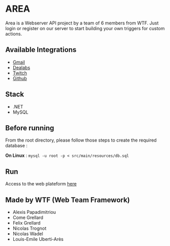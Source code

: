 # AREA 
Area is a Webserver API project by a team of 6 members from WTF. 
Just login or register on our server to start building your own triggers for custom actions.

## Available Integrations
- [Gmail](https://gmail.com)
- [Dealabs](https://dealabs.com)
- [Twitch](https://twitch.tv)
- [Github](https://github.com)

## Stack 
- .NET 
- MySQL 
 
## Before running 
From the root directory, please follow those steps to create the required database : 
 
__On Linux__ : 
```mysql -u root -p < src/main/resources/db.sql```

 
## Run  
Access to the web plateform [here](http://localhost:8080/)
 
## Made by WTF (Web Team Framework)
- Alexis Papadimitriou
- Come Grellard
- Felix Grellard
- Nicolas Trognot
- Nicolas Wadel
- Louis-Emile Uberti-Arès